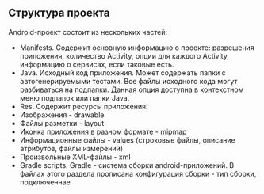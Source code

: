 ## Структура проекта
Android-проект состоит из нескольких частей:
- Manifests. Содержит основную информацию о проекте: разрешения приложения, количество Activity, опции для каждого Activity, информацию о сервисах, если таковые есть.
- Java. Исходный код приложения. Может содержать папки с автогенерируемыми тестами. Все файлы исходного кода могут разбиваться на подпапки. Данная опция доступна в контекстном меню подпапок или папки Java.
- Res. Содержит ресурсы приложения:
- Изображения - drawable
- Файлы разметки - layout
- Иконка приложения в разном формате - mipmap
- Информационные файлы - values (строковые файлы, описание атрибутов, файлы измерений)
- Произвольные XML-файлы - xml
- Gradle scripts. Gradle - система сборки android-приложений. В файлах этого раздела прописана конфигурация сборки - тип сборки, подключеннае
